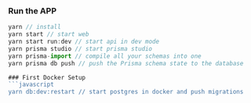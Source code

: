 ### Run the APP
```javascript
yarn // install
yarn start // start web
yarn start run:dev // start api in dev mode
yarn prisma studio // start prisma studio
yarn prisma-import // compile all your schemas into one
yarn prisma db push // push the Prisma schema state to the database

### First Docker Setup
```javascript
yarn db:dev:restart // start postgres in docker and push migrations
```

